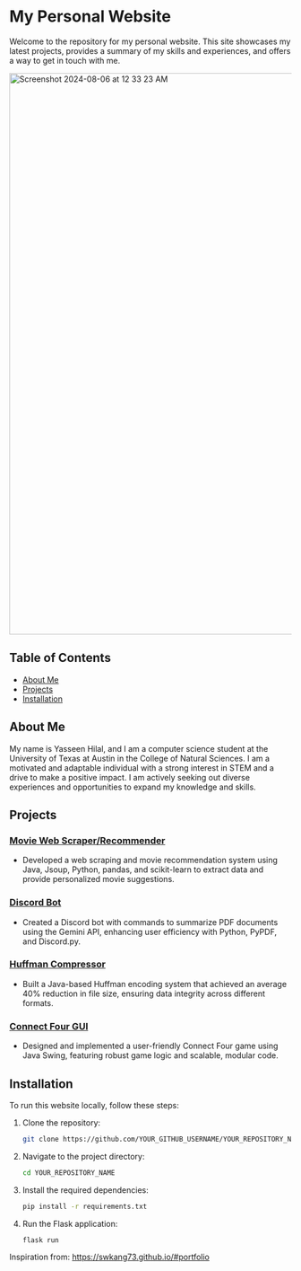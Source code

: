 # My Personal Website

Welcome to the repository for my personal website. This site showcases my latest projects, provides a summary of my skills and experiences, and offers a way to get in touch with me.

<img width="1000" alt="Screenshot 2024-08-06 at 12 33 23 AM" src="https://github.com/user-attachments/assets/e504cdcd-b9a8-4c83-97a8-d138f9e7802c">

## Table of Contents
- [About Me](#about-me)
- [Projects](#projects)
- [Installation](#installation)

## About Me
My name is Yasseen Hilal, and I am a computer science student at the University of Texas at Austin in the College of Natural Sciences. I am a motivated and adaptable individual with a strong interest in STEM and a drive to make a positive impact. I am actively seeking out diverse experiences and opportunities to expand my knowledge and skills.

## Projects
### [Movie Web Scraper/Recommender](https://github.com/YOUR_GITHUB_LINK)
- Developed a web scraping and movie recommendation system using Java, Jsoup, Python, pandas, and scikit-learn to extract data and provide personalized movie suggestions.

### [Discord Bot](https://github.com/YOUR_GITHUB_LINK)
- Created a Discord bot with commands to summarize PDF documents using the Gemini API, enhancing user efficiency with Python, PyPDF, and Discord.py.

### [Huffman Compressor](https://github.com/YOUR_GITHUB_LINK)
- Built a Java-based Huffman encoding system that achieved an average 40% reduction in file size, ensuring data integrity across different formats.

### [Connect Four GUI](https://github.com/YOUR_GITHUB_LINK)
- Designed and implemented a user-friendly Connect Four game using Java Swing, featuring robust game logic and scalable, modular code.

## Installation
To run this website locally, follow these steps:

1. Clone the repository:
    ```bash
    git clone https://github.com/YOUR_GITHUB_USERNAME/YOUR_REPOSITORY_NAME.git
    ```
2. Navigate to the project directory:
    ```bash
    cd YOUR_REPOSITORY_NAME
    ```
3. Install the required dependencies:
    ```bash
    pip install -r requirements.txt
    ```
4. Run the Flask application:
    ```bash
    flask run
    ```

Inspiration from: https://swkang73.github.io/#portfolio
